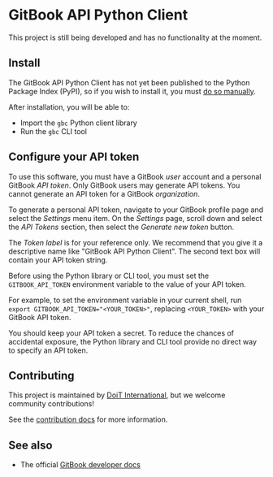 # GitBook API Python Client

This project is still being developed and has no functionality at the moment.

## Install

The GitBook API Python Client has not yet been published to the Python Package
Index (PyPI), so if you wish to install it, you must [do so
manually](CONTRIBUTING.md).

After installation, you will be able to:

- Import the `gbc` Python client library
- Run the `gbc` CLI tool

## Configure your API token

To use this software, you must have a GitBook *user* account and a personal
GitBook *API token*. Only GitBook users may generate API tokens. You cannot
generate an API token for a GitBook *organization*.

To generate a personal API token, navigate to your GitBook profile page and
select the *Settings* menu item. On the *Settings* page, scroll down and select
the *API Tokens* section, then select the *Generate new token* button.

The *Token label* is for your reference only. We recommend that you give it a
descriptive name like "GitBook API Python Client". The second text box will
contain your API token string.

Before using the Python library or CLI tool, you must set the
`GITBOOK_API_TOKEN` environment variable to the value of your API token.

For example, to set the environment variable in your current shell, run `export
GITBOOK_API_TOKEN="<YOUR_TOKEN>"`, replacing `<YOUR_TOKEN>` with your GitBook
API token.

You should keep your API token a secret. To reduce the chances of accidental
exposure, the Python library and CLI tool provide no direct way to specify an
API token.

## Contributing

This project is maintained by [DoiT
International](https://github.com/doitintl), but we welcome community
contributions!

See the [contribution docs](CONTRIBUTING.md) for more information.

## See also

- The official [GitBook developer docs](https://developer.gitbook.com/)
